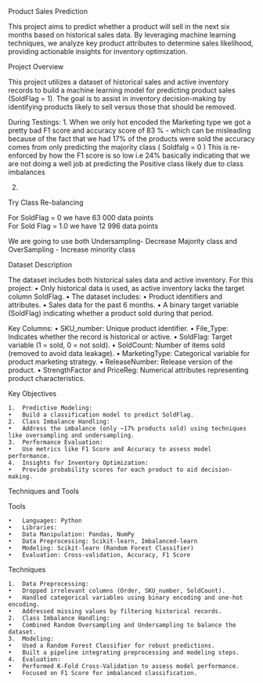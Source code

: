 Product Sales Prediction

This project aims to predict whether a product will sell in the next six months based on historical sales data. By leveraging machine learning techniques, we analyze key product attributes to determine sales likelihood, providing actionable insights for inventory optimization.

Project Overview

This project utilizes a dataset of historical sales and active inventory records to build a machine learning model for predicting product sales (SoldFlag = 1). The goal is to assist in inventory decision-making by identifying products likely to sell versus those that should be removed.


During Testings: 
1. 
When we only hot encoded the Marketing type we got a pretty bad F1 score and accuracy score of 83 % - which can be misleading because of the fact that we had 17% of the products were sold 
the accuracy comes from only predicting the majority class ( Soldfalg = 0 )
This is re-enforced by how the F1 score is so low i.e 24% basically indicating that we are not doing a well job at predicting the Positive class likely due to class imbalances 

2. 
Try Class Re-balancing 

For SoldFlag = 0 we have 63 000 data points  
For Sold Flag = 1.0 we have 12 996 data points

We are going to use both Undersampling- Decrease Majority class and OverSampling - Increase  minority class 



Dataset Description

The dataset includes both historical sales data and active inventory. For this project:
	•	Only historical data is used, as active inventory lacks the target column SoldFlag.
	•	The dataset includes:
	•	Product identifiers and attributes.
	•	Sales data for the past 6 months.
	•	A binary target variable (SoldFlag) indicating whether a product sold during that period.

Key Columns:
	•	SKU_number: Unique product identifier.
	•	File_Type: Indicates whether the record is historical or active.
	•	SoldFlag: Target variable (1 = sold, 0 = not sold).
	•	SoldCount: Number of items sold (removed to avoid data leakage).
	•	MarketingType: Categorical variable for product marketing strategy.
	•	ReleaseNumber: Release version of the product.
	•	StrengthFactor and PriceReg: Numerical attributes representing product characteristics.


Key Objectives

	1.	Predictive Modeling:
	•	Build a classification model to predict SoldFlag.
	2.	Class Imbalance Handling:
	•	Address the imbalance (only ~17% products sold) using techniques like oversampling and undersampling.
	3.	Performance Evaluation:
	•	Use metrics like F1 Score and Accuracy to assess model performance.
	4.	Insights for Inventory Optimization:
	•	Provide probability scores for each product to aid decision-making.


Techniques and Tools

Tools

	•	Languages: Python
	•	Libraries:
	•	Data Manipulation: Pandas, NumPy
	•	Data Preprocessing: Scikit-learn, Imbalanced-learn
	•	Modeling: Scikit-learn (Random Forest Classifier)
	•	Evaluation: Cross-validation, Accuracy, F1 Score

Techniques

	1.	Data Preprocessing:
	•	Dropped irrelevant columns (Order, SKU_number, SoldCount).
	•	Handled categorical variables using binary encoding and one-hot encoding.
	•	Addressed missing values by filtering historical records.
	2.	Class Imbalance Handling:
	•	Combined Random Oversampling and Undersampling to balance the dataset.
	3.	Modeling:
	•	Used a Random Forest Classifier for robust predictions.
	•	Built a pipeline integrating preprocessing and modeling steps.
	4.	Evaluation:
	•	Performed K-Fold Cross-Validation to assess model performance.
	•	Focused on F1 Score for imbalanced classification.